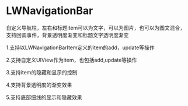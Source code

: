 # LWNavigationBar
自定义导航栏，左右和标题item可以为文字，可以为图片，也可以为图文混合，支持回调事件，背景透明度渐变和标题文字透明度渐变

1.支持以LWNavigationBarItem定义的item的add，update等操作

2.支持自定义UIView作为item，也包括add,update等操作

3.支持item的隐藏和显示的控制

4.支持背景透明度的渐变效果

5.支持底部细线的显示和隐藏效果


